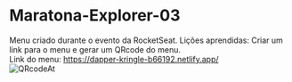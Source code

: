 # Maratona-Explorer-03

Menu criado durante o evento da RocketSeat.
Lições aprendidas: Criar um link para o menu e gerar um QRcode do menu.<br>
Link do menu: https://dapper-kringle-b66192.netlify.app/<br>
![QRcodeAt](https://user-images.githubusercontent.com/88672028/184542505-92977694-eb80-4ce6-bbf4-e94fe46e2d2a.png)
